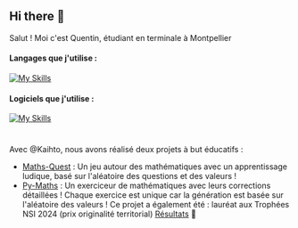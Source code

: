 ## Hi there 👋

Salut ! Moi c'est Quentin, étudiant en terminale à Montpellier

#### Langages que j'utilise : 
[![My Skills](https://skillicons.dev/icons?i=python,js,html,css)](https://skillicons.dev)

#### Logiciels que j'utilise : 
[![My Skills](https://skillicons.dev/icons?i=github,git,vscode)](https://skillicons.dev)

# 

Avec @Kaihto, nous avons réalisé deux projets à but éducatifs : 
- [Maths-Quest](https://github.com/Gandalf0207/Maths-Quest) : Un jeu autour des mathématiques avec un apprentissage ludique, basé sur l'aléatoire des questions et des valeurs !
- [Py-Maths](https://github.com/Gandalf0207/Py-Maths) : Un exerciceur de mathématiques avec leurs corrections détaillées ! Chaque exercice est unique car la génération est basée sur l'aléatoire des valeurs ! Ce projet a également été : lauréat aux Trophées NSI 2024 (prix originalité territorial) [Résultats](https://trophees-nsi.fr/resultats-2024) :tada:
